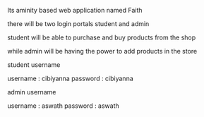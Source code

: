 Its aminity based web application named Faith

there will be two login portals student and admin

student will be able to purchase and  buy products from the shop

while admin will be having the power to add products in the store

student username 

username : cibiyanna
password : cibiyanna

admin username 

username : aswath 
password : aswath
